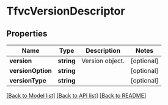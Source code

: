 # TfvcVersionDescriptor

## Properties
Name | Type | Description | Notes
------------ | ------------- | ------------- | -------------
**version** | **string** | Version object. | [optional] 
**versionOption** | **string** |  | [optional] 
**versionType** | **string** |  | [optional] 

[[Back to Model list]](../README.md#documentation-for-models) [[Back to API list]](../README.md#documentation-for-api-endpoints) [[Back to README]](../README.md)


